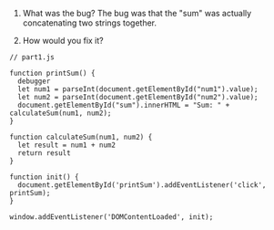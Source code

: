 1. What was the bug? The bug was that the "sum" was actually concatenating two strings together.

2. How would you fix it? 
```
// part1.js

function printSum() {
  debugger
  let num1 = parseInt(document.getElementById("num1").value);
  let num2 = parseInt(document.getElementById("num2").value);
  document.getElementById("sum").innerHTML = "Sum: " + calculateSum(num1, num2);
}

function calculateSum(num1, num2) {
  let result = num1 + num2
  return result
}

function init() {
  document.getElementById('printSum').addEventListener('click', printSum);
}

window.addEventListener('DOMContentLoaded', init);

```
